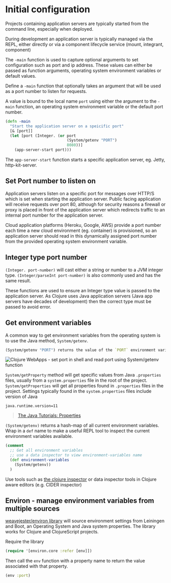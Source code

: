 # Initial configuration
Projects containing application servers are typically started from the command line, especially when deployed.

During development an application server is typically managed via the REPL, either directly or via a component lifecycle service (mount, integrant, component)

The `-main` function is used to capture optional arguments to set configuration such as port and ip address.  These values can either be passed as function arguments, operating system environment variables or default values.

Define a `-main` function that optionally takes an argument that will be used as a port number to listen for requests.

A value is bound to the local name `port` using either the argument to the `-main` function, an operating system environment variable or the default port number.


```clojure
(defn -main
  "Start the application server on a speicific port"
  [& [port]]
  (let [port (Integer. (or port
                           (System/getenv "PORT")
                           8080))]
    (app-server-start port)))
```

The `app-server-start` function starts a specific application server, eg. Jetty, http-kit-server.


## Set Port number to listen on
Application servers listen on a specific port for messages over HTTP/S which is set when starting the application server.  Public facing application will receive requests over port 80, although for security reasons a firewall or proxy is placed in front of the application server which redirects traffic to an internal port number for the application server.

Cloud application platforms (Heroku, Google, AWS) provide a port number each time a new cloud environment (eg. container) is provisioned, so an application server should read in this dynamically assigned port number from the provided operating system environment variable.


## Integer type port number
`(Integer. port-number)` will cast either a string or number to a JVM integer type.  `(Integer/parseInt port-number)` is also commonly used and has the same result.

These functions are used to ensure an Integer type value is passed to the application server.  As Clojure uses Java application servers (Java app servers have decades of development) then the correct type must be passed to avoid error.


## Get environment variables
A common way to get environment variables from the operating system is to use the Java method, `System/getenv`.

```clojure
(System/getenv "PORT") returns the value of the `PORT` environment variable.  If the variable is not set, then nil is returned (TODO: check what is actually returned)
```

![Clojure WebApps - set port in shell and read port using System/getenv function](clojure-webapps-application-server-port-system-getenv.png)

`System/getProperty` method will get specific values from Java `.properties` files, usually from a `system.properties` file in the root of the project.  `System/getProperties` will get all properties found in `.properties` files in the project. Settings typically found in the `system.properties` files include version of Java

```properties
java.runtime.version=11
```

> [The Java Tutorials: Properties](https://docs.oracle.com/javase/tutorial/essential/environment/properties.html)


`(System/getenv)` returns a hash-map of all current environment variables.  Wrap in a `def` name to make a useful REPL tool to inspect the current environment variables available.

```clojure
(comment
  ;; Get all environment variables
  ;; use a data inspector to view environment-variables name
  (def environment-variables
    (System/getenv))
  )
```

Use tools such as [the clojure inspector](http://practicalli.github.io/clojure/clojure-tools/clojure-inspector.html) or data inspector tools in Clojure aware editors (e.g. CIDER inspector)


## Environ -  manage environment variables from multiple sources
[weavejester/environ library](https://github.com/weavejester/environ) will source environment settings from Leiningen and Boot, an Operating System and Java system properties.  The library works for Clojure and ClojureScript projects.

Require the library
```clojure
(require '[environ.core :refer [env]])
```

Then call the `env` function with a property name to return the value associated with that property.

```clojure
(env :port)
```
